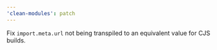 ```yaml
---
'clean-modules': patch
---
```


Fix `import.meta.url` not being transpiled to an equivalent value for CJS builds.
